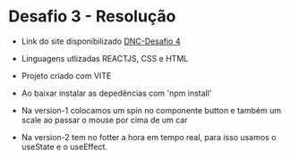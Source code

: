 # Desafio 3 - Resolução


- Link do site disponibilizado [DNC-Desafio 4](https://dnc-desafio-3-plum.vercel.app/) 

* Linguagens utlizadas REACTJS, CSS e HTML
* Projeto criado com VITE

* Ao baixar instalar as depedências com 'npm install'


* Na version-1 colocamos um spin no componente button e também
    um scale ao passar o mouse por cima de um car

* Na version-2 tem no fotter a hora em tempo real, para isso usamos
    o useState e o useEffect.
